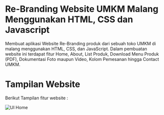 # Re-Branding Website UMKM Malang Menggunakan HTML, CSS dan Javascript

Membuat aplikasi Website Re-Branding produk dari sebuah toko UMKM di malang menggunakan HTML, CSS, dan JavaScript. Dalam pembuatan website ini terdapat fitur Home, About, List Produk, Download Menu Produk (PDF), Dokumentasi Foto maupun Video, Kolom Pemesanan hingga Contact UMKM.

# Tampilan Website

Berikut Tampilan fitur website :

![UI Home](https://github.com/syadessya26/Website-Produk-UMKM-Menggunakan-HTML-CSS-dan-Javascript/assets/81345337/1fb69473-7506-41e9-a48e-5bc8807db433)

